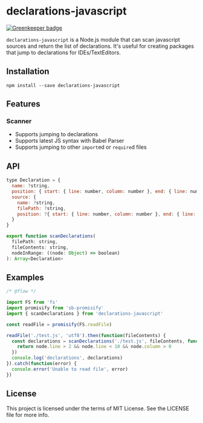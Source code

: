 # declarations-javascript

[![Greenkeeper badge](https://badges.greenkeeper.io/steelbrain/declarations-javascript.svg)](https://greenkeeper.io/)

`declarations-javascript` is a Node.js module that can scan javascript sources and return the list of declarations. It's useful for creating packages that jump to declarations for IDEs/TextEditors.

## Installation

```
npm install --save declarations-javascript
```

## Features

### Scanner

- Supports jumping to declarations
- Supports latest JS syntax with Babel Parser
- Supports jumping to other `import`ed or `require`d files

## API

```js
type Declaration = {
  name: ?string,
  position: { start: { line: number, column: number }, end: { line: number, column: number } },
  source: {
    name: ?string,
    filePath: ?string,
    position: ?{ start: { line: number, column: number }, end: { line: number, column: number } },
  }
}

export function scanDeclarations(
  filePath: string,
  fileContents: string,
  nodeInRange: ((node: Object) => boolean)
): Array<Declaration>
```

## Examples

```js
/* @flow */

import FS from 'fs'
import promisify from 'sb-promisify'
import { scanDeclarations } from 'declarations-javascript'

const readFile = promisify(FS.readFile)

readFile('./test.js', 'utf8').then(function(fileContents) {
  const declarations = scanDeclarations('./test.js', fileContents, function(node) {
    return node.line > 2 && node.line < 10 && node.column > 0
  })
  console.log('declarations', declarations)
}).catch(function(error) {
  console.error('Unable to read file', error)
})
```

## License
This project is licensed under the terms of MIT License. See the LICENSE file for more info.
